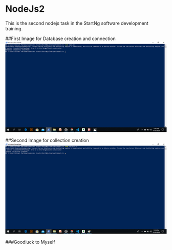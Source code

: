 # NodeJs2
This is the second nodejs task in the StartNg software development training.

##First Image for Database creation and connection
<img src="Database.png" alt="Database creation">

##Second Image for collection creation
<img src="Collection.png" alt="Collection creation">

###Goodluck to Myself
